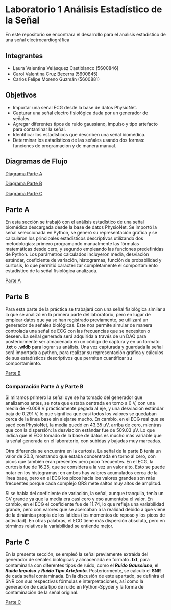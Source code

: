 # **Laboratorio 1 Análisis Estadístico de la Señal** 
En este repositorio se encontrara el desarrollo para el analisis estadistico de una señal electrocardiográfica

## Integrantes
* Laura Valentina Velásquez Castiblanco (5600846)
* Carol Valentina Cruz Becerra (5600845)
* Carlos Felipe Moreno Guzmán (5600881)
  
## Objetivos 
* Importar una señal ECG desde la base de datos PhysioNet.
* Capturar una señal electro fisiológica dada por un generador de señales.
* Agregar diferentes tipos de ruido gaussiano, impulso y tipo artefacto para contaminar la señal.
* Identificar los estadísticos que describen una señal biomédica.
* Determinar los estadísticos de las señales usando dos formas: funciones de programación y de manera manual. 

## Diagramas de Flujo

[Diagrama Parte A](https://github.com/carolcruz5600/Procesamiento-Digital-de-Se-ales-Lab1/blob/main/Imagenes/Esquemas-2.jpg)

[Diagrama Parte B](https://github.com/carolcruz5600/Procesamiento-Digital-de-Se-ales-Lab1/blob/main/Imagenes/Esquemas-3.jpg)

[Diagrama Parte C](https://github.com/carolcruz5600/Procesamiento-Digital-de-Se-ales-Lab1/blob/580a2410af7b3658389ebea1872e9f8d057b477e/Imagenes/Esquema%20parte%20C-4.jpg)

## Parte A
En esta sección se trabajó con el análisis estadístico de una señal biomédica descargada desde la base de datos PhysioNet. Se importó la señal seleccionada en Python, se generó su representación gráfica y se calcularon los principales estadísticos descriptivos utilizando dos metodologías: primero programando manualmente las fórmulas matemáticas desde cero, y segundo empleando las funciones predefinidas de Python. Los parámetros calculados incluyeron media, desviación estándar, coeficiente de variación, histogramas, función de probabilidad y curtosis, lo que permitió caracterizar completamente el comportamiento estadístico de la señal fisiológica analizada.

[Parte A](https://github.com/carolcruz5600/Procesamiento-Digital-de-Se-ales-Lab1/blob/main/Parte%20A/Proceso_A.md)

## Parte B 
Para esta parte de la práctica se trabajará con una señal fisiológica similar a la que se analizó en la primera parte del laboratorio, pero en lugar de emplear datos que ya se han registrado previamente, se utilizará un generador de señales biológicas. Este nos permite simular de manera controlada una señal de ECG con las frecuencias que se necesiten o deseen. La señal generada será adquirida a través de un DAQ para posteriormente ser almacenada en un código de captura y en un formato **.txt** o **.wfdb** para lograr su análisis.
Una vez capturada y guardada la señal será importada a python, para realizar su representación gráfica y cálculos de sus estadísticos descriptivos que permiten cuantificar su comportamiento.

[Parte B](https://github.com/carolcruz5600/Procesamiento-Digital-de-Se-ales-Lab1/blob/b856891c4e1636cee7c5cd806d2ea7544e50250e/Parte%20B/Proceso_B.md)

### Comparación Parte A y Parte B

Si miramos primero la señal qye se ha tomado del generador que analizamos antes, se nota que estaba centrada en torno a 0 V, con una media de -0.008 V prácticamente pegada al eje, y una desviación estándar baja de 0.291 V, lo que significa que casi todos los valores se quedaban cerca de la línea base sin alejarse mucho. En cambio, en el ECG real que se sacó con PhysioNet, la media quedó en 43.35 μV, arriba de cero, mientras que con la dispersión: la desviación estándar fue de 509.03 μV. Lo que indica que el ECG tomado de la base de datos es mucho más variable que la señal generada en el laboratorio, con subidas y bajadas muy marcadas.

Otra diferencia se encuentra en la curtosis. La señal de la parte B tenía un valor de 20.3, mostrando que estaba concentrada en torno al cero, con picos que también eran presentes pero poco frecuentes. En el ECG, la curtosis fue de 16.25, que se considera a la vez un valor alto. Esto se puede notar en los histogramas: en ambos hay valores acumulados cerca de la línea base, pero en el ECG los picos hacia los valores grandes son más frecuentes porque cada complejo QRS mete saltos muy altos de amplitud.

Si se habla del coeficiente de variación, la señal, aunque tranquila, tenía un CV grande ya que la media era casi cero y eso aumentaba el valor. En cambio, en el ECG el coeficiente fue de 11.74, lo que refleja una variabilidad grande, pero con valores que se acercaban a la realidad debido a que viene de la dinámica propia de los latidos (los momentos de reposo y los picos de actividad). En otras palabras, el ECG tiene más dispersión absoluta, pero en términos relativos la variabilidad se entiende mejor.

## Parte C
En la presente sección, se empleó la señal previamente extraída del generador de señales biológicas y almacenada en formato **.txt**, para contaminarla con diferentes tipos de ruido, como el ***Ruido Gaussiano***, el ***Ruido Impulso*** y ***Ruido Tipo Artefacto***. Posteriormente, se calculó el **SNR** de cada señal contaminada. En la discusión de este apartado, se definirá el SNR con sus respectivas fórmulas e interpretaciones, así como la generación de cada tipo de ruido en Python-Spyder y la forma de contaminación de la señal original.

[Parte C](https://github.com/carolcruz5600/Procesamiento-Digital-de-Se-ales-Lab1/blob/136da857a6735b4a114f9adb2d36dc1d329a2b1f/Parte%20C/Proceso_C.md)

